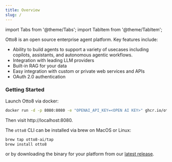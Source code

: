 ```yaml
---
title: Overview
slug: /
---
```

import Tabs from '@theme/Tabs';
import TabItem from '@theme/TabItem';

Otto8 is an open source enterprise agent platform. Key features include:
- Ability to build agents to support a variety of usecases including copilots, assistants, and autonomous agentic workflows.
- Integration with leading LLM providers
- Built-in RAG for your data
- Easy integration with custom or private web services and APIs
- OAuth 2.0 authentication

### Getting Started
Launch Otto8 via docker:
```bash
docker run -d -p 8080:8080 -e "OPENAI_API_KEY=<OPEN AI KEY>" ghcr.io/otto8-ai/otto8:latest
```
Then visit http://localhost:8080.

The `otto8` CLI can be installed via brew on MacOS or Linux:
```bash
brew tap otto8-ai/tap
brew install otto8
```
or by downloading the binary for your platform from our [latest release](https://github.com/otto8-ai/otto8/releases/latest).
